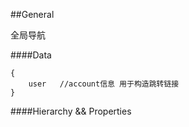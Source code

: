 ##General

全局导航

####Data

```
{
	user   //account信息 用于构造跳转链接
}
```


####Hierarchy && Properties


